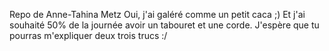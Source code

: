 Repo de Anne-Tahina Metz 
Oui, j'ai galéré comme un petit caca ;)
Et j'ai souhaité 50% de la journée avoir un tabouret et une corde.
J'espère que tu pourras m'expliquer deux trois trucs :/ 


